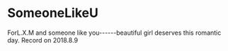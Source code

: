 # SomeoneLikeU
ForL.X.M and someone like you------beautiful girl deserves this romantic day. Record on 2018.8.9
